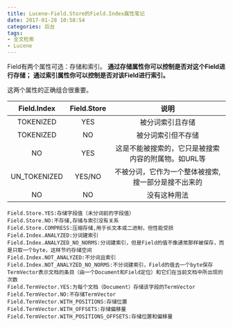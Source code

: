 ```yaml
---
title: Lucene-Field.Store的Field.Index属性笔记
date: 2017-01-28 10:58:54
categories: 后台
tags:
- 全文检索
- Lucene
---
```

Field有两个属性可选：存储和索引。 
**通过存储属性你可以控制是否对这个Field进行存储；** 
**通过索引属性你可以控制是否对该Field进行索引。**

这两个属性的正确组合很重要。 

| Field.Index | Field.Store | 说明 |
|:-:|:-:|:-:|
| TOKENIZED| YES| 被分词索引且存储 |
|TOKENIZED |NO| 被分词索引但不存储 |
|NO |YES| 这是不能被搜索的，它只是被搜索内容的附属物。如URL等 |
|UN_TOKENIZED| YES/NO| 不被分词，它作为一个整体被搜索,搜一部分是搜不出来的 |
|NO| NO| 没有这种用法|     

<!-- more -->


    Field.Store.YES:存储字段值（未分词前的字段值） 
    Field.Store.NO:不存储,存储与索引没有关系 
    Field.Store.COMPRESS:压缩存储,用于长文本或二进制，但性能受损 
    Field.Index.ANALYZED:分词建索引 
    Field.Index.ANALYZED_NO_NORMS:分词建索引，但是Field的值不像通常那样被保存，而是只取一个byte，这样节约存储空间 
    Field.Index.NOT_ANALYZED:不分词且索引 
    Field.Index.NOT_ANALYZED_NO_NORMS:不分词建索引，Field的值去一个byte保存 
    TermVector表示文档的条目（由一个Document和Field定位）和它们在当前文档中所出现的次数 
    Field.TermVector.YES:为每个文档（Document）存储该字段的TermVector 
    Field.TermVector.NO:不存储TermVector 
    Field.TermVector.WITH_POSITIONS:存储位置 
    Field.TermVector.WITH_OFFSETS:存储偏移量 
    Field.TermVector.WITH_POSITIONS_OFFSETS:存储位置和偏移量